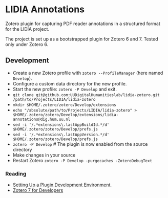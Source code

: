 # LIDIA Annotations

Zotero plugin for capturing PDF reader annotations in a structured format for the LIDIA project.

The project is set up as a bootstrapped plugin for Zotero 6 and 7. Tested only under Zotero 6.

## Development

- Create a new Zotero profile with `zotero --ProfileManager` (here named `Develop`).
- Configure a custom data directory for the new profile.
- Start the new profile: `zotero -P Develop` and exit.
- `git clone git@github.com:UUDigitalHumanitieslab/lidia-zotero.git /path/to/Projects/LIDIA/lidia-zotero`
- `mkdir $HOME/.zotero/zotero/Develop/extensions`
- `echo "/absolute/path/to/Projects/LIDIA/lidia-zotero" > $HOME/.zotero/zotero/Develop/extensions/lidia-annotations@dig.hum.uu.nl`
- `sed -i '/.*extensions\.lastAppBuildId.*/d' $HOME/.zotero/zotero/Develop/prefs.js`
- `sed -i '/.*extensions\.lastAppVersion.*/d' $HOME/.zotero/zotero/Develop/prefs.js`
- `zotero -P Develop` # The plugin is now enabled from the source directory
- Make changes in your source
- Restart Zotero `zotero -P Develop -purgecaches -ZoteroDebugText`

### Reading

- [Setting Up a Plugin Development Environment](https://www.zotero.org/support/dev/client_coding/plugin_development#setting_up_a_plugin_development_environment).
- [Zotero 7 for Developers](https://www.zotero.org/support/dev/zotero_7_for_developers)
